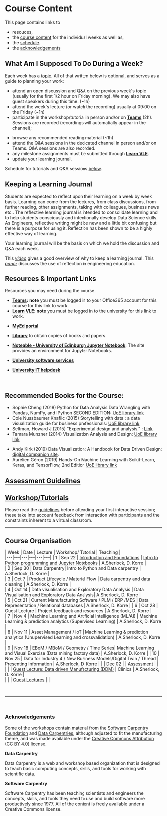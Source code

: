 
# Course Content 

This page contains links to 
* resouces, 
* the [course content](#course_organisation) for the individual weeks as well as, 
* the [schedule](#timetable).
* the [acknowledgements](#acknowledgements) 

## What Am I Supposed To Do During a Week? 

Each week has a [topic](#course_organisation). All of that written below is optional, and serves as a guide to planning your work: 

* attend an open discussion and Q&A on the previous week's topic (usually for the first 1/2 hour on Friday morning). We may also have guest speakers during this time. (~1h)
* attend the week's lecture (or watch the recording) usually at 09:00 on the Friday (~1h)
* participate in the workshop/tutorial in person and/or on **[Teams](https://teams.microsoft.com/l/meetup-join/19%3a-aesL4IX5XwKnSO79A5huVLtkWMnWwecRRObf7NBIuM1%40thread.tacv2/1643816881182?context=%7b%22Tid%22%3a%222e9f06b0-1669-4589-8789-10a06934dc61%22%2c%22Oid%22%3a%2269a6ec46-60d9-4c4e-99e5-c8561f10dbfb%22%7d)** (2h). <!--There is a channel for each tutorial group A and B. --> Sessions are recorded (recordings will automatially appear in the channel);
<!--* submit the week's quizzes via Teams and check your answers against the sample solutions (provided after submission) (~1h) -->
* browse any recommended reading material (~1h)
* attend the Q&A sessions in the dedicated channel in person and/or on Teams. Q&A sessions are also recorded.
* any milestone assignments must be submitted through **[Learn VLE](https://www.learn.ed.ac.uk/webapps/blackboard/content/listContentEditable.jsp?content_id=_6867286_1&course_id=_91471_1)**. 
* update your learning journal.

Schedule for tutorials and Q&A sessions [below](#timetable).
<br />

## Keeping a Learning Journal 

Students are expected to reflect upon their learning on a week by week basis. Learning can come from the lectures, from class discussions, from further reading, other assignments, talking with colleagues, business news etc.. The reflective learning journal is intended to consolidate learning and to help students consciously and intentionally develop Data Science skills. As Engineers, reflective writing might be new and a little bit confusing but there is a purpose for using it. Reflection has been shown to be a highly effective way of learning.

Your learning journal will be the basis on which we hold the discussion and Q&A each week.

This *[video](https://youtu.be/b1eEPp5VSIY)* gives a good overview of why to keep a learning journal. This *[paper](files/Integrating_Reflection_-_ASEE_2014_-_Final.pdf)* discusses the use of reflection in engineering education. 

## Resources & Important Links

Resources you may need during the course. 

* **[Teams](https://teams.microsoft.com/l/team/19%3a-aesL4IX5XwKnSO79A5huVLtkWMnWwecRRObf7NBIuM1%40thread.tacv2/conversations?groupId=121ee619-178b-40e5-8506-530415970cd0&tenantId=2e9f06b0-1669-4589-8789-10a06934dc61):** **note** you must be logged in to your Office365 account for this course for this link to work.   
* **[Learn VLE](https://www.learn.ed.ac.uk/webapps/blackboard/content/listContentEditable.jsp?content_id=_6867286_1&course_id=_91471_1)**: **note** you must be logged in to the university for this link to work.
<!-- * **[Book 1-on-1](https://datavisonline.youcanbook.me)**. The booking link will lapse from the end of each week's bookings, AND work again from Tues 14:00 when new bookings are available -->

* **[MyEd portal](https://www.myed.ed.ac.uk)**   
* **[Library](https://discovered.ed.ac.uk)** to obtain copies of books and papers. 

* **[Noteable - University of Edinburgh Jupyter Notebook](https://noteable.edina.ac.uk/launch)**. The site provides an environment for Jupyter Notebooks.  
* **[University software services](https://www.ed.ac.uk/information-services/computing/desktop-personal/software)**
* **[University IT helpdesk](https://www.ed.ac.uk/information-services/help-consultancy/contact-helpline)**

<!-- * **[VisGuides open discussion forum](https://visguides.org/)** about visualisation guidelines  
* **[Books](https://visualinteractivedata.github.io/res-books)** about visualization
* **[Blogs and Collections](https://visualinteractivedata.github.io/res-collections.html)** about visualization. -->
<br />

## Recommended Books for the Course: 

* Sophie Cheng (2018) Python for Data Analysis Data Wrangling with Pandas, NumPy, and IPython SECOND EDITION: [UoE library link](https://discovered.ed.ac.uk/permalink/44UOE_INST/1viuo5v/cdi_askewsholts_vlebooks_9781491957639)
* Cole Nussbaumer Knaflic (2015) Storytelling with data : a data visualization guide for business professionals: [UoE library link](https://discovered.ed.ac.uk/permalink/44UOE_INST/7g3mt6/alma9924023081002466)
* Seltman, Howard J.(2015) "Experimental design and analysis." : [Link](https://core.ac.uk/download/pdf/193254022.pdf)
* Tamara Munzner (2014) Visualization Analysis and Design: [UoE library link](https://discovered.ed.ac.uk/permalink/f/1njkql8/44UOE_ALMA51246510430002466)
<!-- * Alberto Cairo (2013) The Functional Art: An introduction to information graphics and visualization (Voices That Matter): [PDF preview pages](https://ptgmedia.pearsoncmg.com/images/9780321834737/samplepages/0321834739.pdf) &nbsp;|&nbsp; [UoE Library Link &mdash; hard copy](https://discovered.ed.ac.uk/permalink/f/gfso8q/44UOE_ALMA21114830170002466) &nbsp;|&nbsp; [UoE Library Link &mdash; soft copy](https://discovered.ed.ac.uk/permalink/f/gfso8q/44UOE_ALMA51285758880002466) -->
* Andy Kirk (2019) Data Visualization: A Handbook for Data Driven Design: [digital companion site](http://book.visualisingdata.com).
* Aurélien Géron (2019) Hands-On Machine Learning with Scikit-Learn, Keras, and TensorFlow, 2nd Edition [UoE library link](https://ed.primo.exlibrisgroup.com/discovery/fulldisplay?docid=cdi_proquest_ebookcentral_EBC4822582&context=PC&vid=44UOE_INST:44UOE_VU2&lang=en&search_scope=UoE&adaptor=Primo%20Central&tab=Everything&query=any,contains,Hands-On%20Machine%20Learning%20with%20Scikit-Learn,%20Keras,%20and%20TensorFlow,%202nd%20Edition&offset=0) 

## [Assessment Guidelines](assessment.md)

<!-- In addition to the final project, the course has **three** assignments that need to be submitted to pass. Please note you **MUST** submit all [assignments](assessment.md) whether you attend tutorials or not. You must also attempt weekly quizzes. -->

## [Workshop/Tutorials](tutorials.md) 

Please read the [guidelines](tutorials.md) before attending your first interactive session; these take into account feedback from interaction with participants and the constraints inherent to a virtual classroom. 

***


<a name = "course_organisation"></a>
## Course Organisation

|  Week | Date | Lecture | Workshop/ Tutorial  | Teaching  |    
|---|---|---|---|---|---|
| 1 |  Sep 22 | <a href="session-1#lecture">Introduction and Foundations</a> | <a href="session-1#workshop">Intro to Python programming and Jupyter Notebooks</a>  | A.Sherlock, D. Korre  |  
| 2 | Sep 30  | Data Carpentry|  Intro to Python and Data carpentry |  A.Sherlock, D. Korre  |   
| 3 | Oct 7  | Product Lifecycle / Material Flow  |  Data carpentry and data cleaning |  A.Sherlock, D. Korre  |   
| 4 | Oct 14  | Data visualisation and Exploratory Data Analysis  | Data Visualisation and Exploratory Data Analysis|  A.Sherlock, D. Korre  |   
| 5 | Oct 21  | Current Manufacturing Software / PLM / ERP /MES  |  Data Representation / Relational databases |  A.Sherlock, D. Korre  |
| 6 | Oct 28  | Guest Lecture  | Project feedback and resources  | A.Sherlock, D. Korre  |    
| 7 | Nov 4  | Machine Learning and Artificial Intelligence (ML/AI)  | Machine Learning & prediction analytics (Supervised Learning)   | A.Sherlock, D. Korre  |   
| 8 | Nov 11  | Asset Management / IoT  | Machine Learning & prediction analytics (Unupervised Learning and crossvalidation)  | A.Sherlock, D. Korre   |   
| 9 | Nov 18  | EBoM / MBoM / Geometry / Time Series| Machine Learning and Visual Exercise (Data mining factory data)  |  A.Sherlock, D. Korre  | 
| 10 | Nov 25  | Data for Industry 4 / New Business Models/Digital Twin / Thread |  Presenting Information  | A.Sherlock, D. Korre   | 
|  | Dec 02  |   | <a href="assessment">Assessment</a> |  |   
|  |   | <a href="guest">Guest Lecture: Data driven Manufacturing (DDM)</a> |  Clinics  | A.Sherlock, D. Korre   |   
|  |  | [Guest Lectures](guest.md) | |




<p>&nbsp;</p>

***

<!-- <a name = "timetable"></a>
## Timetable

* The same tutorial runs twice a week to have smaller tutorial groups. The groups are A and B in the schedule. At the beginning of the course, you should choose which group you are in. 
* A is running in the mornings, 
* B is running in the evenings (+ Saturday only in week 1) 
* __Please note there is an additional tutorial session during [week 1](../images/timetable_week1_only.png):__
  * T-1: Thurs 10-12:00 (BST)
  * T-2: Sat 09:30-11:30 (BST)
* There are 2 Lecture Q&As per week. They are opportunities for you to ask any question about course content and engage in public discussions with all of the participants. You may attend any or all Q&As. The content of these sessions depends on the participants asking questions. 
* __Note all times are BST__ -->

<!-- 
* Week 1 has a slighly different schedule than the other weeks. 
### Week 1
<img src = "../images/timetable_week1_only.png" alt = "Timetable &ndash; Interactive Sessions" height = "450" / -->

<a name = "timetable"></a>

<!--
### Weeks 1-9
<img src = "../images/timetable-interactive_sessions_copy.png" alt = "Timetable &ndash; Interactive Sessions" height = "450" /> -->

<br />
<a name =  "acknowledgements">

### Acknowledgements

Some of the workshops contain material from the [Software Carpentry Foundation](https://swcarpentry.github.io/) and [Data Carpentries](https://datacarpentry.org/), although adjusted to fit the manufacturing theme, and was made available under the [Creative Commons Attribution (CC BY 4.0)](https://creativecommons.org/licenses/by/4.0/legalcode) license.  

**Data Carpentry**

Data Carpentry is a web and workshop based organization that is designed to teach basic computing concepts, skills, and tools for working with scientific data. 

**Software Carpentry**

Software Carpentry has been teaching scientists and engineers the concepts, skills, and tools they need to use and build software more productively since 1977. All of the content is freely available under a Creative Commons license.



